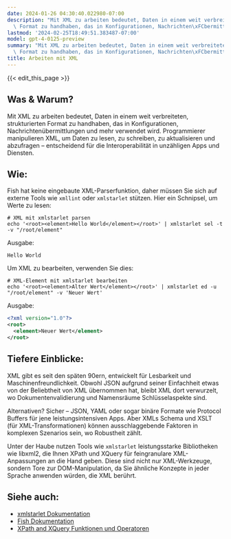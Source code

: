 ```yaml
---
date: 2024-01-26 04:30:40.022980-07:00
description: "Mit XML zu arbeiten bedeutet, Daten in einem weit verbreiteten, strukturierten\
  \ Format zu handhaben, das in Konfigurationen, Nachrichten\xFCbermittlungen und\u2026"
lastmod: '2024-02-25T18:49:51.383487-07:00'
model: gpt-4-0125-preview
summary: "Mit XML zu arbeiten bedeutet, Daten in einem weit verbreiteten, strukturierten\
  \ Format zu handhaben, das in Konfigurationen, Nachrichten\xFCbermittlungen und\u2026"
title: Arbeiten mit XML
---
```


{{< edit_this_page >}}

## Was & Warum?
Mit XML zu arbeiten bedeutet, Daten in einem weit verbreiteten, strukturierten Format zu handhaben, das in Konfigurationen, Nachrichtenübermittlungen und mehr verwendet wird. Programmierer manipulieren XML, um Daten zu lesen, zu schreiben, zu aktualisieren und abzufragen – entscheidend für die Interoperabilität in unzähligen Apps und Diensten.

## Wie:
Fish hat keine eingebaute XML-Parserfunktion, daher müssen Sie sich auf externe Tools wie `xmllint` oder `xmlstarlet` stützen. Hier ein Schnipsel, um Werte zu lesen:

```fish
# XML mit xmlstarlet parsen
echo '<root><element>Hello World</element></root>' | xmlstarlet sel -t -v "/root/element"
```

Ausgabe:
```
Hello World
```

Um XML zu bearbeiten, verwenden Sie dies:

```fish
# XML-Element mit xmlstarlet bearbeiten
echo '<root><element>Alter Wert</element></root>' | xmlstarlet ed -u "/root/element" -v 'Neuer Wert'
```

Ausgabe:
```xml
<?xml version="1.0"?>
<root>
  <element>Neuer Wert</element>
</root>
```

## Tiefere Einblicke:
XML gibt es seit den späten 90ern, entwickelt für Lesbarkeit und Maschinenfreundlichkeit. Obwohl JSON aufgrund seiner Einfachheit etwas von der Beliebtheit von XML übernommen hat, bleibt XML dort verwurzelt, wo Dokumentenvalidierung und Namensräume Schlüsselaspekte sind.

Alternativen? Sicher – JSON, YAML oder sogar binäre Formate wie Protocol Buffers für jene leistungsintensiven Apps. Aber XMLs Schema und XSLT (für XML-Transformationen) können ausschlaggebende Faktoren in komplexen Szenarios sein, wo Robustheit zählt.

Unter der Haube nutzen Tools wie `xmlstarlet` leistungsstarke Bibliotheken wie libxml2, die Ihnen XPath und XQuery für feingranulare XML-Anpassungen an die Hand geben. Diese sind nicht nur XML-Werkzeuge, sondern Tore zur DOM-Manipulation, da Sie ähnliche Konzepte in jeder Sprache anwenden würden, die XML berührt.

## Siehe auch:
- [xmlstarlet Dokumentation](http://xmlstar.sourceforge.net/doc/UG/xmlstarlet-ug.html)
- [Fish Dokumentation](https://fishshell.com/docs/current/index.html)
- [XPath and XQuery Funktionen und Operatoren](https://www.w3.org/TR/xpath-functions/)
